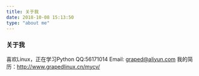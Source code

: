 ```yaml
---
title: 关于我
date: 2018-10-08 15:13:50
type: "about me"
---
```

### 关于我

喜欢Linux，正在学习Python
QQ:56171014
Email: graped@aliyun.com
我的简历：http://www.grapedlinux.cn/mycv/